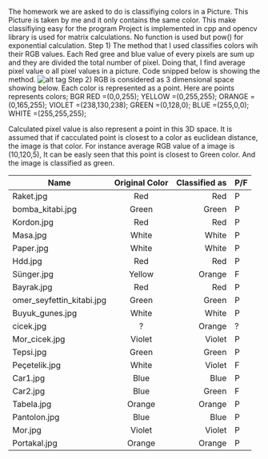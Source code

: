 The homework we are asked to do is classifiying colors in a Picture. This Picture is taken by me and it only contains the same color. This make classifiying easy for the program
Project is implemented in cpp and opencv library is used for matrix calculations. No function is used but pow() for exponential calculation.
Step 1) The method that I used classifies colors wih their RGB values. Each Red gree and blue value of every pixels are sum up and they are divided the total number of pixel. Doing that, I find average pixel value o all pixel values in a picture. Code snipped below is showing the method.
![alt tag]({{site.baseurl}}/http://radio.feld.cvut.cz/matlab/toolbox/images/colorcube.jpg)
Step 2) RGB is considered as 3 dimensional space showing below. Each color is represented as a point. Here are points represents colors;
BGR
RED =(0,0,255);
YELLOW =(0,255,255);
ORANGE =(0,165,255);
VIOLET =(238,130,238);
GREEN =(0,128,0);
BLUE =(255,0,0);
WHITE =(255,255,255);

Calculated pixel value is also represent a point in this 3D space. It is assumed that if cacculated point is closest to a color as euclidean distance, the image is that color. For instance average RGB value of a image is (10,120,5), It can be easly seen that this point is closest to Green color. And the image is classified as green.

| Name          | Original Color|Classified as | P/F |
| ------------- |:-------------:| -----:|----|
| Raket.jpg     | Red | Red |P|
| bomba_kitabi.jpg     | Green | Green |P|
| Kordon.jpg     | Red | Red |P|
| Masa.jpg    | White | White |P|
| Paper.jpg     | White | White |P|
| Hdd.jpg     | Red | Red |P|
| Sünger.jpg     | Yellow | Orange |F|
| Bayrak.jpg     | Red | Red |P|
| omer_seyfettin_kitabi.jpg    |Green | Green |P|
| Buyuk_gunes.jpg    | White | White |P|
| cicek.jpg    | ? | Orange |?|
| Mor_cicek.jpg    | Violet | Violet |P|
| Tepsi.jpg    | Green | Green |P|
|Peçetelik.jpg   | White | Violet |F|
| Car1.jpg   | Blue | Blue |P|
| Car2.jpg    | Blue | Green |F|
| Tabela.jpg   | Orange | Orange |P|
| Pantolon.jpg    | Blue | Blue |P|
| Mor.jpg    | Violet | Violet |P|
| Portakal.jpg   | Orange | Orange |P|






